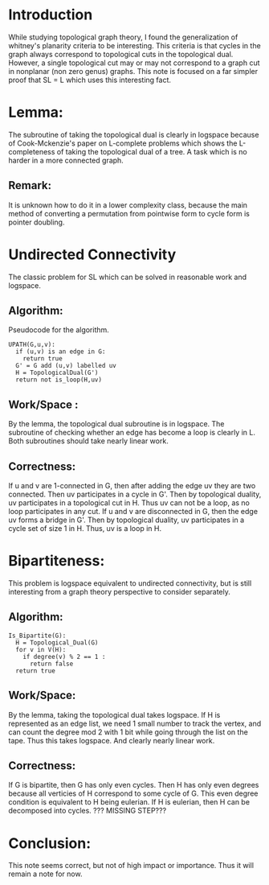 # Introduction
While studying topological graph theory, I found the generalization of whitney's planarity criteria to be interesting.
This criteria is that cycles in the graph always correspond to topological cuts in the topological dual. 
However, a single topological cut may or may not correspond to a graph cut in nonplanar (non zero genus) graphs.
This note is focused on a far simpler proof that SL = L  which uses this interesting fact.
# Lemma:
The subroutine of taking the topological dual is clearly in logspace
because of Cook-Mckenzie's paper on L-complete problems
which shows the L-completeness of taking the topological dual of a tree. 
A task which is no harder in a more connected graph.
## Remark:
It is unknown how to do it in a lower complexity class, because the main method of converting a permutation from pointwise form to cycle form is pointer doubling.

# Undirected Connectivity
The classic problem for SL which can be solved in reasonable work and logspace.

## Algorithm:
Pseudocode for the algorithm.
```
UPATH(G,u,v):
  if (u,v) is an edge in G:
    return true
  G' = G add (u,v) labelled uv
  H = TopologicalDual(G')
  return not is_loop(H,uv)
```
## Work/Space :
By the lemma, the topological dual subroutine is in logspace.
The subroutine of checking whether an edge has become a loop is clearly in L.
Both subroutines should take nearly linear work.

## Correctness:
If u and v are 1-connected in G, then after adding the edge uv they are two connected.
Then uv participates in a cycle in G'.
Then by topological duality, uv participates in a topological cut in H.
Thus uv can not be a loop, as no loop participates in any cut.
If u and v are disconnected in G, then the edge uv forms a bridge in G'.
Then by topological duality, uv participates in a cycle set of size 1 in H.
Thus, uv is a loop in H.

# Bipartiteness:
This problem is logspace equivalent to undirected connectivity, but is still interesting from a graph theory perspective to consider separately.

## Algorithm:
```
Is_Bipartite(G):
  H = Topological_Dual(G)
  for v in V(H):
    if degree(v) % 2 == 1 :
      return false
  return true    
```
## Work/Space:
By the lemma, taking the topological dual takes logspace.
If H is represented as an edge list,
we need 1 small number to track the vertex,
and can count the degree mod 2 with 1 bit 
while going through the list on the tape.
Thus this takes logspace.
And clearly nearly linear work.

## Correctness:
If G is bipartite, then G has only even cycles.
Then H has only even degrees because all verticies of H correspond to some cycle of G.
This even degree condition is equivalent to H being eulerian.
If H is eulerian, then H can be decomposed into cycles.
??? MISSING STEP???

# Conclusion:
This note seems correct, but not of high impact or importance.
Thus it will remain a note for now.
